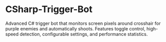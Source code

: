 # CSharp-Trigger-Bot
Advanced C# trigger bot that monitors screen pixels around crosshair for purple enemies and automatically shoots. Features toggle control, high-speed detection, configurable settings, and performance statistics.
